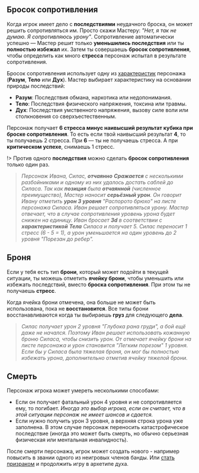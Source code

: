 ## Бросок сопротивления

Когда игрок имеет дело с **последствиями** неудачного броска, он может решить сопротивляться им. Просто скажи Мастеру: _"Нет, я так не думаю. Я сопротивляюсь урону"_. Сопротивление автоматически успешно — Мастер решит только **уменьшились последствия** или ты **полностью избежал** их. Затем ты совершаешь **бросок сопротивления**, чтобы определить как много **стресса** персонаж испытал в результате сопротивления.

Бросок сопротивления использует одну из [характеристик](actions-attributes?id=Рейтинг-характеристики) персонажа (**Разум**, **Тело** или **Дух**). Мастер выбирает характеристику на основании природы последствий:

- **Разум**: Последствия обмана, наркотика или недопонимания.
- **Тело**: Последствия физического напряжения, токсина или травмы.
- **Дух**: Последствия умственного напряжения, вызову силе воли или столкновения со сверхъестественным.

Персонаж получает **6 стресса минус наивысший результат кубика при броске сопротивления**. То есть если твой наивысший результат **4**, то ты получаешь 2 стресса. При **6** — ты не получаешь стресса. А при **критическом успехе**, снимаешь 1 стресс.

!> Против одного **последствия** можно сделать **бросок сопротивления** только один раз.

> _Персонаж Ивана, Силас, **отчаянно** **Сражается** с несколькими разбойниками и одному из них удалось достать саблей до Силаса. Так как **позиция** была **отчаянной** (численное преимущество), Мастер наносит **серьёзный урон**. Он говорит Ивану отметить **урон 3 уровня** "Распорото брюхо" на листе персонажа Силаса. Иван решает сопротивляться урону. Мастер отвечает, что в случае сопротивления уровень урона будет снижен на единицу. Иван бросает **3d** в соответствии с **характеристикой** **Тела** Силаса и получает 5. Силас переносит 1 стресс (6 - 5 = 1), а урон уменьшается на один уровень до 2 уровня "Порезан до ребер"._

## Броня

Если у тебя есть тип **брони**, который может подойти в текущей ситуации, ты можешь отметить **ячейку брони**, чтобы уменьшить или избежать последствий, вместо **броска сопротивления**. При этом ты не получаешь **стресс**.

Когда ячейка брони отмечена, она больше не может быть использована, пока не **восстановится**. Все типы брони восстанавливаются когда ты выбираешь **груз** для следующего **дела**.

> _Силас получает урон 2 уровня "Глубока рана груди", а бой ещё даже не начался. Поэтому Иван решает использовать кожанную броню Силаса, чтобы снизить урон. От отмечает ячейку брони на листе персонажа и урон становится "Легким порезом" 1 уровня. Если бы у Силаса была тяжелая броня, он мог бы полностью избежать урона, дополнительно отметив ячейку тяжелой брони._

## Смерть

Персонаж игрока может умереть несколькими способами:

- Если он получает фатальный урон 4 уровня и не сопротивляется ему, то погибает. _Иногда это выбор игрока, если он считает, что в этой ситуации персонаж не имеет шансов и сдается._
- Если нужно получить урон 3 уровня, а верхняя строка урона уже заполнена. В этом случае персонаж переносить катастрофическое последствие (иногда это может быть смерть, но обычно серьезная физическая или ментальная инвалидность).

После смерти персонажа, игрок может создать нового - например повысить в звании одного из неигровых членов банды. Или [стать призраком](characters-spirits) и продолжить игру в архетипе духа.
